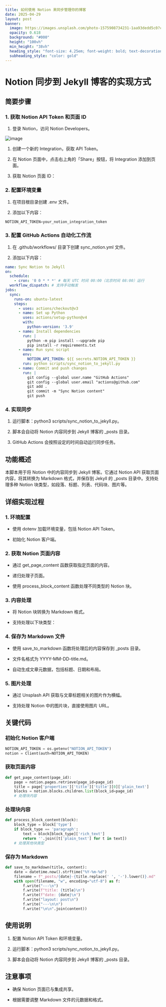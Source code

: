 ```yaml
---
title: 如何使用 Notion 来同步管理你的博客
date: 2025-04-29
layout: post
banner:
  image: https://images.unsplash.com/photo-1575908734231-1aa93dedd5c0?crop=entropy&cs=tinysrgb&fit=max&fm=jpg&ixid=M3w2OTIwMzJ8MHwxfHJhbmRvbXx8fHx8fHx8fDE3NDU5NTgyMDB8&ixlib=rb-4.0.3&q=80&w=1080
  opacity: 0.618
  background: "#000"
  height: "100vh"
  min_height: "38vh"
  heading_style: "font-size: 4.25em; font-weight: bold; text-decoration: underline"
  subheading_style: "color: gold"
---
```


# Notion 同步到 Jekyll 博客的实现方式

## 简要步骤

### 1. 获取 Notion API Token 和页面 ID

1. 登录 Notion，访问 Notion Developers。

![image](https://prod-files-secure.s3.us-west-2.amazonaws.com/a7a0cc5a-89b9-4cda-8686-1fba0ca52f40/d19c1afe-dea5-4312-9333-786b0ba83054/image.png?X-Amz-Algorithm=AWS4-HMAC-SHA256&X-Amz-Content-Sha256=UNSIGNED-PAYLOAD&X-Amz-Credential=ASIAZI2LB466TF4DIVBH%2F20250429%2Fus-west-2%2Fs3%2Faws4_request&X-Amz-Date=20250429T202320Z&X-Amz-Expires=3600&X-Amz-Security-Token=IQoJb3JpZ2luX2VjEPz%2F%2F%2F%2F%2F%2F%2F%2F%2F%2FwEaCXVzLXdlc3QtMiJHMEUCIQDWmyyRY7EubahitDwNSOk4lAIyIPZ%2BILukQ0hJZvjUNAIgQm%2B4yEH30qzC1Qq6iHwwLeFKYvhHkcX1fIdMTOelBqEqiAQIlf%2F%2F%2F%2F%2F%2F%2F%2F%2F%2FARAAGgw2Mzc0MjMxODM4MDUiDH%2FF%2FWogkyFJHEd46CrcAxKEYLrc%2FT9LIUfMmlOl4WRjLVfDkzQOGZpULNLd0JE%2FA9OT7z1%2B1%2BU2TGJ6byeejPwmVAtmbly%2FdigYbUG%2FfP4pZmwLZ6cQC%2BoVOSE749D5v7DyOCnTF8ZQT88h%2BobgFhT96WPeksCtjIHaVmwR6pXb3wU89TYRCPNXOSv%2B7ai8vd9BUKGpdYeDbLE%2FnIMRBiYBrRYHY6ikrZg%2F%2F6OjwVmmr5o61Ql6dtUoaYoJSy51dKdaKL6x9Ih2aceBQT0o0Deeq6iwjjhz8xGE4dmmBMji3UFMSPQsjmo1sZgzfMXYPfziikwyFiyJ%2B%2FxbrC%2F2y2KX3RA4DDm3za4iCufVV%2FJFTcJJr392Tuh4w5rortoRTfh9qLe2bUGOHAfvoojEeW6gob%2BlfBGJPiJVGsEKk%2BYgGF7vXKqmoajiwUC4c%2F30Wxx4TzzSd%2Br8d2kHXIh%2Bcj3JaupNJtiR9BTbC0%2FkQkNWW41p7XVH5VXHXgQWjkNJAxDlgrMO1qFbqdEdQG1zyur6Z2gY0EAsdghiO0H5s93jsrK5hhohRXj8Z43oxBqMU%2BiiTaiju81q6U7OfH%2FhTul%2BTvA0R2pmCEsQ6uBuvXbnY%2B7C4Ei85eqayJfDraCc%2Bq9rZA6wagb4kUi0MMfPxMAGOqUBEtF2Fc8JnAD%2BKR3it1dXnb4FZDCke%2FTFDvnamar%2BiFRl0q4GVXCPGeiaZPrQJCwO1KIPtdA3AThmd%2FQPB7otRSKMTt4eRxPM85O1RtAPvh9UWXji%2FGv5bSLo42spGL6H8e1Q4RsqIiQ1KgFJuqAQziqqAD11lbX9se7zqHkEMIrN1PouGJhuXxadv1YbmqvElnSfo%2BFJE%2FNyuKhiczXOc1e9eKK0&X-Amz-Signature=e0d8e0432d20a701a76362d846f6061169b9de7bed6b8caa182075ed44adc1cd&X-Amz-SignedHeaders=host&x-id=GetObject)

1. 创建一个新的 Integration，获取 API Token。

1. 在 Notion 页面中，点击右上角的「Share」按钮，将 Integration 添加到页面。

1. 获取 Notion 页面 ID：


### 2. 配置环境变量

1. 在项目根目录创建 .env 文件。

1. 添加以下内容：

```javascript
NOTION_API_TOKEN=your_notion_integration_token
```

### 3. 配置 GitHub Actions 自动化工作流

1. 在 .github/workflows/ 目录下创建 sync_notion.yml 文件。

1. 添加以下内容：

```yaml
name: Sync Notion to Jekyll
on:
  schedule:
    - cron: '0 0 * * *' # 每天 UTC 时间 00:00（北京时间 08:00）运行
  workflow_dispatch: # 支持手动触发
jobs:
  sync:
    runs-on: ubuntu-latest
    steps:
      - uses: actions/checkout@v3
      - name: Set up Python
        uses: actions/setup-python@v4
        with:
          python-version: '3.9'
      - name: Install dependencies
        run: |
          python -m pip install --upgrade pip
          pip install -r requirements.txt
      - name: Run sync script
        env:
          NOTION_API_TOKEN: ${{ secrets.NOTION_API_TOKEN }}
        run: python scripts/sync_notion_to_jekyll.py
      - name: Commit and push changes
        run: |
          git config --global user.name "GitHub Actions"
          git config --global user.email "actions@github.com"
          git add .
          git commit -m "Sync Notion content"
          git push
```

### 4. 实现同步

1. 运行脚本：python3 scripts/sync_notion_to_jekyll.py。

1. 脚本会自动将 Notion 内容同步到 Jekyll 博客的 _posts 目录。

1. GitHub Actions 会按照设定的时间自动运行同步任务。

## 功能概述

本脚本用于将 Notion 中的内容同步到 Jekyll 博客。它通过 Notion API 获取页面内容，将其转换为 Markdown 格式，并保存到 Jekyll 的 _posts 目录中。支持处理多种 Notion 块类型，如段落、标题、列表、代码块、图片等。

## 详细实现过程

### 1. 环境配置

- 使用 dotenv 加载环境变量，包括 Notion API Token。

- 初始化 Notion 客户端。

### 2. 获取 Notion 页面内容

- 通过 get_page_content 函数获取指定页面的内容。

- 递归处理子页面。

- 使用 process_block_content 函数处理不同类型的 Notion 块。

### 3. 内容处理

- 将 Notion 块转换为 Markdown 格式。

- 支持处理以下块类型：


### 4. 保存为 Markdown 文件

- 使用 save_to_markdown 函数将处理后的内容保存到 _posts 目录。

- 文件名格式为 YYYY-MM-DD-title.md。

- 自动生成文章元数据，包括标题、日期和布局。

### 5. 图片处理

- 通过 Unsplash API 获取与文章标题相关的图片作为横幅。

- 支持处理 Notion 中的图片块，直接使用图片 URL。

## 关键代码

### 初始化 Notion 客户端

```python
NOTION_API_TOKEN = os.getenv("NOTION_API_TOKEN")
notion = Client(auth=NOTION_API_TOKEN)
```

### 获取页面内容

```python
def get_page_content(page_id):
    page = notion.pages.retrieve(page_id=page_id)
    title = page['properties']['title']['title'][0]['plain_text']
    blocks = notion.blocks.children.list(block_id=page_id)
    # 处理块内容
```

### 处理块内容

```python
def process_block_content(block):
    block_type = block['type']
    if block_type == 'paragraph':
        text = block[block_type]['rich_text']
        return ''.join([t['plain_text'] for t in text])
    # 处理其他块类型
```

### 保存为 Markdown

```python
def save_to_markdown(title, content):
    date = datetime.now().strftime("%Y-%m-%d")
    filename = f"_posts/{date}-{title.replace(' ', '-').lower()}.md"
    with open(filename, "w", encoding="utf-8") as f:
        f.write("---\n")
        f.write(f"title: {title}\n")
        f.write(f"date: {date}\n")
        f.write("layout: post\n")
        f.write("---\n\n")
        f.write("\n\n".join(content))
```

## 使用说明

1. 配置 Notion API Token 和环境变量。

1. 运行脚本：python3 scripts/sync_notion_to_jekyll.py。

1. 脚本会自动将 Notion 内容同步到 Jekyll 博客的 _posts 目录。

## 注意事项

- 确保 Notion 页面已与集成共享。

- 根据需要调整 Markdown 文件的元数据和格式。